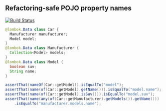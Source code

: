 ## Refactoring-safe POJO property names
[![Build Status](https://travis-ci.org/HBTGmbH/java-propertyname.svg?branch=master)](https://travis-ci.org/HBTGmbH/java-propertyname)

```Java
@lombok.Data class Car {
  Manufacturer manufacturer;
  Model model;
}
@lombok.Data class Manufacturer {
  Collection<Model> models;
}
@lombok.Data class Model {
  boolean suv;
  String name;
}

assertThat(nameOf(Car::getModel)).isEqualTo("model");
assertThat(name(of(Car::getModel).getName())).isEqualTo("model.name");
assertThat(name(of(Car::getModel).isSuv())).isEqualTo("model.suv");
assertThat(name(any(of(Car::getManufacturer).getModels()).getName()))
    .isEqualTo("manufacturer.models.name");
```
